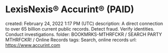 # LexisNexis® Accurint® (PAID)

created: February 24, 2022 1:17 PM (UTC)
description: A direct connection to over 65 billion current public records. Detect fraud. Verify identities. Conduct investigations.
folder: BOOKMRKS-MTHRFCKR / SEARCH PARTY MTHRFCKR! / Online Records
tags: Search, online records
url: https://www.accurint.com